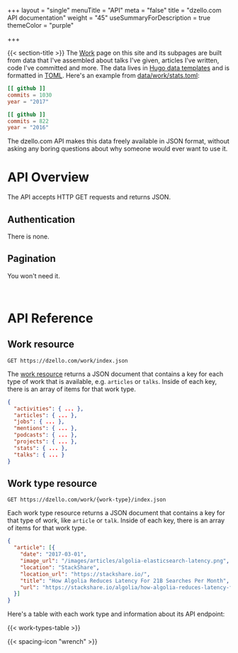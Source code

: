 +++
layout = "single"
menuTitle = "API"
meta = "false"
title = "dzello.com API documentation"
weight = "45"
useSummaryForDescription = true
themeColor = "purple"

+++

{{< section-title >}}
The [Work](/work) page on this site and its subpages are built from data that I've assembled about talks I've given, articles I've written, code I've committed and more. The data lives in [Hugo data templates](https://gohugo.io/templates/data-templates/) and is formatted in [TOML](https://github.com/toml-lang/toml). Here's an example from [data/work/stats.toml](https://github.com/dzello/dzello-dot-com/site/data/work/stats.toml):

```toml
[[ github ]]
commits = 1030
year = "2017"

[[ github ]]
commits = 822
year = "2016"
```

The dzello.com API makes this data freely available in JSON format, without asking any boring questions about why someone would ever want to use it.

# API Overview

The API accepts HTTP GET requests and returns JSON.

## Authentication

There is none.

## Pagination

You won't need it.

<br>

# API Reference

## Work resource

```curl
GET https://dzello.com/work/index.json
```

The [work resource](/work/index.json) returns a JSON document that contains a key for each type of work that is available, e.g. `articles` or `talks`. Inside of each key, there is an array of items for that work type.

```json
{
  "activities": { ... },
  "articles": { ... },
  "jobs": { ... },
  "mentions": { ... },
  "podcasts": { ... },
  "projects": { ... },
  "stats": { ... },
  "talks": { ... }
}
```

## Work type resource

```curl
GET https://dzello.com/work/{work-type}/index.json
```

Each work type resource returns a JSON document that contains a key for that type of work, like `article` or `talk`. Inside of each key, there is an array of items for that work type.

```json
{
  "article": [{
    "date": "2017-03-01",
    "image_url": "/images/articles/algolia-elasticsearch-latency.png",
    "location": "StackShare",
    "location_url": "https://stackshare.io/",
    "title": "How Algolia Reduces Latency For 21B Searches Per Month",
    "url": "https://stackshare.io/algolia/how-algolia-reduces-latency-for-21b-searches-per-month"
  }]
}
```

Here's a table with each work type and information about its API endpoint:

{{< work-types-table >}}

{{< spacing-icon "wrench" >}}

